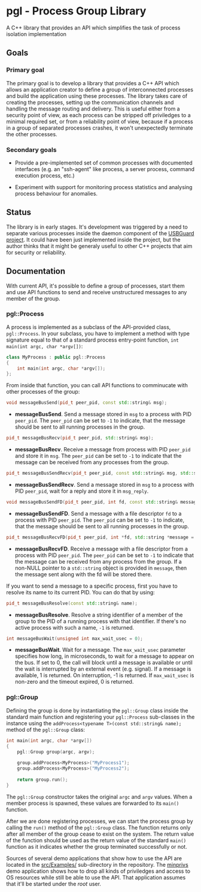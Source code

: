 # pgl - Process Group Library

A C++ library that provides an API which simplifies the task of process isolation implementation

## Goals

### Primary goal

The primary goal is to develop a library that provides a C++ API which allows an application creator to define a group of interconnected processes and build the application using these processes. The library takes care of creating the processes, setting up the communication channels and handling the message routing and delivery. This is useful either from a security point of view, as each process can be stripped off priviledges to a minimal required set, or from a reliability point of view, because if a process in a group of separated processes crashes, it won't unexpectedly terminate the other processes.

### Secondary goals

* Provide a pre-implemented set of common processes with documented interfaces (e.g. an "ssh-agent" like process, a server process, command execution process, etc.)

* Experiment with support for monitoring process statistics and analysing process behaviour for anomalies.

## Status

The library is in early stages. It's development was triggered by a need to separate various processes inside the daemon component of the [USBGuard project](https://github.com/dkopecek/usbguard). It could have been just implemented inside the project, but the author thinks that it might be generaly useful to other C++ projects that aim for security or reliability.

## Documentation

With current API, it's possible to define a group of processes, start them and use API functions to send and receive unstructured messages to any member of the group.

### pgl::Process

A process is implemented as a subclass of the API-provided class, `pgl::Process`. In your subclass, you have to implement a method with type signature equal to that of a standard process entry-point function, `int main(int argc, char *argv[])`:

```c++
class MyProcess : public pgl::Process
{
    int main(int argc, char *argv[]);
};
```

From inside that function, you can call API functions to comminucate with other processes of the group:

```c++
void messageBusSend(pid_t peer_pid, const std::string& msg);
```
 * __messageBusSend__.
  Send a message stored in `msg` to a process with PID `peer_pid`. The `peer_pid` can be set to `-1` to indicate, that the message should be sent to all running processes in the group.


```c++
pid_t messageBusRecv(pid_t peer_pid, std::string& msg);
```
* __messageBusRecv__.
  Receive a message from process with PID `peer_pid` and store it in `msg`. The `peer_pid` can be set to `-1` to indicate that the message can be received from any processes from the group.


```c++
pid_t messageBusSendRecv(pid_t peer_pid, const std::string& msg, std::string& msg_reply);
```
* __messageBusSendRecv__.
  Send a message stored in `msg` to a process with PID `peer_pid`, wait for a reply and store it in `msg_reply`.


```c++
void messageBusSendFD(pid_t peer_pid, int fd, const std::string& message = "");
```
* __messageBusSendFD__.
  Send a message with a file descriptor `fd` to a process with PID `peer_pid`. The `peer_pid` can be set to `-1` to indicate, that the message should be sent to all running processes in the group.


```c++
pid_t messageBusRecvFD(pid_t peer_pid, int *fd, std::string *message = nullptr);
```
* __messageBusRecvFD__.
  Receive a message with a file descriptor from a process with PID `peer_pid`. The `peer_pid` can be set to `-1` to indicate that the message can be received from any process from the group. If a non-NULL pointer to a `std::string` object is provided in `message`, then the message sent along with the fd will be stored there.


If you want to send a message to a specific process, first you have to resolve its name to its current PID. You can do that by using:

```c++
pid_t messageBusResolve(const std::string& name);
```
* __messageBusResolve__.
  Resolve a string identifier of a member of the group to the PID of a running process with that identifier. If there's no active process with such a name, `-1` is returned.


```c++
int messageBusWait(unsigned int max_wait_usec = 0);
```
* __messageBusWait__.
  Wait for a message. The `max_wait_usec` parameter specifies how long, in microseconds, to wait for a message to appear on the bus. If set to 0, the call will block until a message is available or until the wait is interrupted by an external event (e.g. signal). If a message is available, 1 is returned. On interruption, -1 is returned. If `max_wait_usec` is non-zero and the timeout expired, 0 is returned.


### pgl::Group

Defining the group is done by instantiating the `pgl::Group` class inside the standard main function and registering your `pgl::Process` sub-classes in the instance using the `addProcess<typename T>(const std::string& name);` method of the `pgl::Group` class:

```c++
int main(int argc, char *argv[])
{
    pgl::Group group(argc, argv);
    
    group.addProcess<MyProcess>("MyProcess1");
    group.addProcess<MyProcess>("MyProcess2");
    
    return group.run();
}
```

The `pgl::Group` constructor takes the original `argc` and `argv` values. When a member process is spawned, these values are forwarded to its `main()` function.

After we are done registering processes, we can start the process group by calling the `run()` method of the `pgl::Group` class. The function returns only after all member of the group cease to exist on the system. The return value of the function should be used as the return value of the standard `main()` function as it indicates whether the group terminated successfully or not.

Sources of several demo applications that show how to use the API are located in the [src/Examples/](src/Examples) sub-directory in the repository. The [minprivs](src/Examples/minprivs.cpp) demo application shows how to drop all kinds of priviledges and access to OS resources while still be able to use the API. That application assumes that it'll be started under the *root* user.
